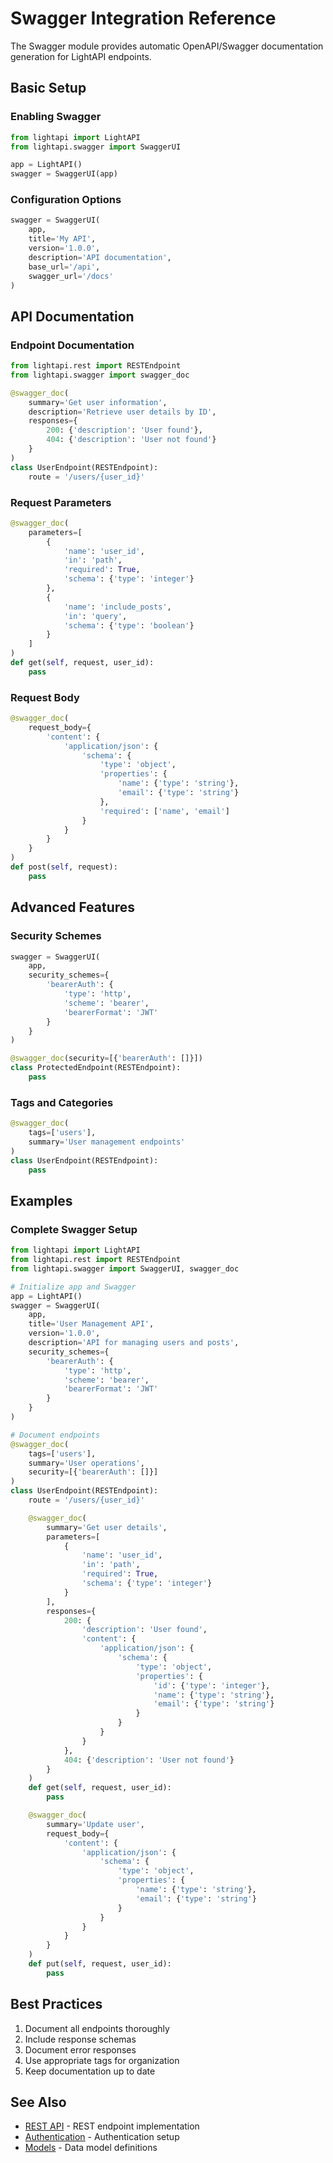 # Swagger Integration Reference

The Swagger module provides automatic OpenAPI/Swagger documentation generation for LightAPI endpoints.

## Basic Setup

### Enabling Swagger

```python
from lightapi import LightAPI
from lightapi.swagger import SwaggerUI

app = LightAPI()
swagger = SwaggerUI(app)
```

### Configuration Options

```python
swagger = SwaggerUI(
    app,
    title='My API',
    version='1.0.0',
    description='API documentation',
    base_url='/api',
    swagger_url='/docs'
)
```

## API Documentation

### Endpoint Documentation

```python
from lightapi.rest import RESTEndpoint
from lightapi.swagger import swagger_doc

@swagger_doc(
    summary='Get user information',
    description='Retrieve user details by ID',
    responses={
        200: {'description': 'User found'},
        404: {'description': 'User not found'}
    }
)
class UserEndpoint(RESTEndpoint):
    route = '/users/{user_id}'
```

### Request Parameters

```python
@swagger_doc(
    parameters=[
        {
            'name': 'user_id',
            'in': 'path',
            'required': True,
            'schema': {'type': 'integer'}
        },
        {
            'name': 'include_posts',
            'in': 'query',
            'schema': {'type': 'boolean'}
        }
    ]
)
def get(self, request, user_id):
    pass
```

### Request Body

```python
@swagger_doc(
    request_body={
        'content': {
            'application/json': {
                'schema': {
                    'type': 'object',
                    'properties': {
                        'name': {'type': 'string'},
                        'email': {'type': 'string'}
                    },
                    'required': ['name', 'email']
                }
            }
        }
    }
)
def post(self, request):
    pass
```

## Advanced Features

### Security Schemes

```python
swagger = SwaggerUI(
    app,
    security_schemes={
        'bearerAuth': {
            'type': 'http',
            'scheme': 'bearer',
            'bearerFormat': 'JWT'
        }
    }
)

@swagger_doc(security=[{'bearerAuth': []}])
class ProtectedEndpoint(RESTEndpoint):
    pass
```

### Tags and Categories

```python
@swagger_doc(
    tags=['users'],
    summary='User management endpoints'
)
class UserEndpoint(RESTEndpoint):
    pass
```

## Examples

### Complete Swagger Setup

```python
from lightapi import LightAPI
from lightapi.rest import RESTEndpoint
from lightapi.swagger import SwaggerUI, swagger_doc

# Initialize app and Swagger
app = LightAPI()
swagger = SwaggerUI(
    app,
    title='User Management API',
    version='1.0.0',
    description='API for managing users and posts',
    security_schemes={
        'bearerAuth': {
            'type': 'http',
            'scheme': 'bearer',
            'bearerFormat': 'JWT'
        }
    }
)

# Document endpoints
@swagger_doc(
    tags=['users'],
    summary='User operations',
    security=[{'bearerAuth': []}]
)
class UserEndpoint(RESTEndpoint):
    route = '/users/{user_id}'

    @swagger_doc(
        summary='Get user details',
        parameters=[
            {
                'name': 'user_id',
                'in': 'path',
                'required': True,
                'schema': {'type': 'integer'}
            }
        ],
        responses={
            200: {
                'description': 'User found',
                'content': {
                    'application/json': {
                        'schema': {
                            'type': 'object',
                            'properties': {
                                'id': {'type': 'integer'},
                                'name': {'type': 'string'},
                                'email': {'type': 'string'}
                            }
                        }
                    }
                }
            },
            404: {'description': 'User not found'}
        }
    )
    def get(self, request, user_id):
        pass

    @swagger_doc(
        summary='Update user',
        request_body={
            'content': {
                'application/json': {
                    'schema': {
                        'type': 'object',
                        'properties': {
                            'name': {'type': 'string'},
                            'email': {'type': 'string'}
                        }
                    }
                }
            }
        }
    )
    def put(self, request, user_id):
        pass
```

## Best Practices

1. Document all endpoints thoroughly
2. Include response schemas
3. Document error responses
4. Use appropriate tags for organization
5. Keep documentation up to date

## See Also

- [REST API](rest.md) - REST endpoint implementation
- [Authentication](auth.md) - Authentication setup
- [Models](models.md) - Data model definitions 